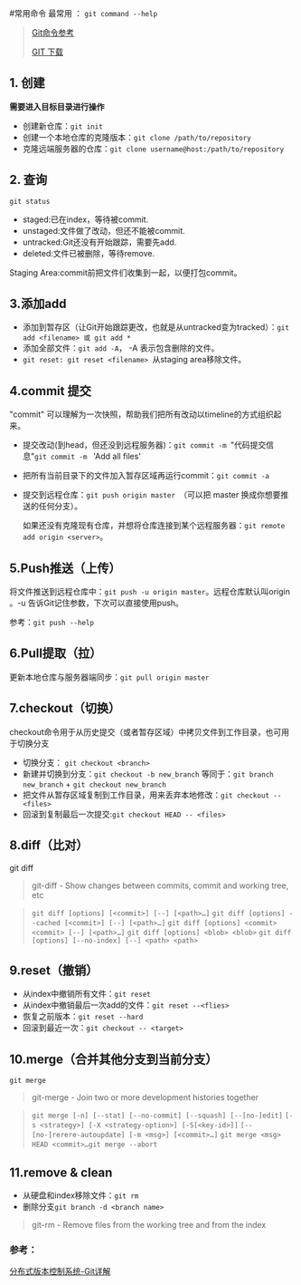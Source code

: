 #常用命令 
最常用 ： `git command --help `

> [Git命令参考](http://blog.chinaunix.net/uid-25806493-id-3328322.html)
> 
> [GIT 下载](http://git-scm.com/downloads)

## 1. 创建

**需要进入目标目录进行操作** 

+ 创建新仓库：`git init`
+ 创建一个本地仓库的克隆版本：`git clone /path/to/repository`
+ 克隆远端服务器的仓库：`git clone username@host:/path/to/repository`

## 2. 查询
   
`git status`

+ staged:已在index，等待被commit.
+ unstaged:文件做了改动，但还不能被commit.
+ untracked:Git还没有开始跟踪，需要先add.
+ deleted:文件已被删除，等待remove.

Staging Area:commit前把文件们收集到一起，以便打包commit。

 

## 3.添加add
+ 添加到暂存区（让Git开始跟踪更改，也就是从untracked变为tracked）：`git add <filename> 或 git add *`
+ 添加全部文件：`git add -A`， -A 表示包含删除的文件。
+ `git reset: git reset <filename> `从staging area移除文件。


## 4.commit 提交

"commit" 可以理解为一次快照，帮助我们把所有改动以timeline的方式组织起来。

+ 提交改动(到head，但还没到远程服务器)：`git commit -m `"代码提交信息"`git commit -m `  'Add all files' 
+ 把所有当前目录下的文件加入暂存区域再运行commit：`git commit -a`
+ 提交到远程仓库：`git push origin master `（可以把 master 换成你想要推送的任何分支）。
	
	如果还没有克隆现有仓库，并想将仓库连接到某个远程服务器：`git remote add origin <server>`。
   
## 5.Push推送（上传）

将文件推送到远程仓库中：`git push -u origin master`。远程仓库默认叫origin 。-u 告诉Git记住参数，下次可以直接使用push。

参考：`git push --help`

   
## 6.Pull提取（拉）
更新本地仓库与服务器端同步：`git pull origin master`

## 7.checkout（切换）
checkout命令用于从历史提交（或者暂存区域）中拷贝文件到工作目录，也可用于切换分支

+ 切换分支： `git checkout <branch>`
+ 新建并切换到分支：`git checkout -b new_branch` 等同于：`git branch new_branch` + `git checkout new_branch`
+ 把文件从暂存区域复制到工作目录，用来丢弃本地修改：`git checkout --<files>`
+ 回滚到复制最后一次提交:`git checkout HEAD -- <files>`



## 8.diff（比对）

git diff

> git-diff - Show changes between commits, commit and working tree, etc


> `git diff [options] [<commit>] [--] [<path>…​]`
> `git diff [options] --cached [<commit>] [--] [<path>…​]`
> `git diff [options] <commit> <commit> [--] [<path>…​]`
> `git diff [options] <blob> <blob>`
> `git diff [options] [--no-index] [--] <path> <path>`




## 9.reset（撤销）

+ 从index中撤销所有文件：`git reset`
+ 从index中撤销最后一次add的文件：`git reset --<flies>`
+ 恢复之前版本：`git reset --hard`
+ 回滚到最近一次：`git checkout -- <target>`


## 10.merge（合并其他分支到当前分支）
`git merge`

> git-merge - Join two or more development histories together

> `git merge [-n] [--stat] [--no-commit] [--squash] [--[no-]edit]`
> `[-s <strategy>] [-X <strategy-option>] [-S[<key-id>]]`
> `[--[no-]rerere-autoupdate] [-m <msg>] [<commit>…​]`
> `git merge <msg> HEAD <commit>…`​
> `git merge --abort`


## 11.remove & clean

+ 从硬盘和index移除文件：`git rm`
+ 删除分支`git branch -d <branch name>`

> git-rm - Remove files from the working tree and from the index






### 参考：

 [分布式版本控制系统-Git详解](http://vdisk.weibo.com/s/aGfNhFvjWLs1i)